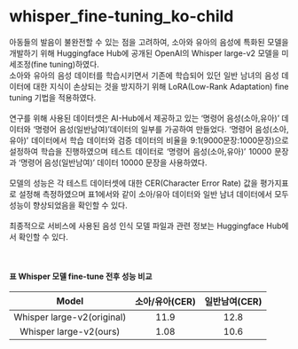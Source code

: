 # whisper_fine-tuning_ko-child

<p align="justify">
아동들의 발음이 불완전할 수 있는 점을 고려하여, 소아와 유아의 음성에 특화된 모델을 개발하기 위해 Huggingface Hub에 공개된 OpenAI의 Whisper large-v2 모델을 미세조정(fine tuning)하였다.<br>
소아와 유아의 음성 데이터를 학습시키면서 기존에 학습되어 있던 일반 남녀의 음성 데이터에 대한 지식이 손상되는 것을 방지하기 위해 LoRA(Low-Rank Adaptation) fine tuning 기법을 적용하였다.<br>
<br>
연구를 위해 사용된 데이터셋은 AI-Hub에서 제공하고 있는 ‘명령어 음성(소아,유아)’ 데이터와 ‘명령어 음성(일반남여)’데이터의 일부를 가공하여 만들었다. ‘명령어 음성(소아,유아)’ 데이터에서 학습 데이터와 검증 데이터의 비율을 9:1(9000문장:1000문장)으로 설정하여 학습을 진행하였으며 테스트 데이터로 ‘명령어 음성(소아,유아)’ 10000 문장과 ‘명령어 음성(일반남여)’ 데이터 10000 문장을 사용하였다.<br>
<br>
모델의 성능은 각 테스트 데이터셋에 대한 CER(Character Error Rate) 값을 평가지표로 설정해 측정하였으며 표1에서와 같이 소아/유아 데이터와 일반 남녀 데이터에서 모두 성능이 향상되었음을 확인할 수 있다.<br>
<br>
최종적으로 서비스에 사용된 음성 인식 모델 파일과 관련 정보는 Huggingface Hub에서 확인할 수 있다.
</p>

<br>

#### 표 Whisper 모델 fine-tune 전후 성능 비교
| Model                      |	소아/유아(CER)	| 일반남여(CER) |
| :-----:                    | :-----:          |  :------:     |
| Whisper large-v2(original) |	   11.9	      |     12.8     |
| Whisper large-v2(ours)	   |     1.08	      |     10.6     |

